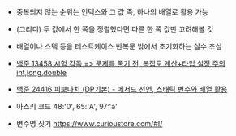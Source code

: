 * 중복되지 않는 순위는 인덱스와 그 값 즉, 하나의 배열로 활용 가능
* (그리디) 두 값에서 한 쪽을 정렬했다면 다른 한 쪽 값만 고려해볼 것
* 배열이나 스택 등을 테스트케이스 반복문 밖에서 초기화하는 실수 조심

* [백준 13458 시험 감독 => 문제를 풀기 전, 복잡도 계산+타입 설정 주의 int,long,double](https://www.acmicpc.net/problem/13458)
* [백준 24416 피보나치 (DP기본) - 메서드 선언, 스태틱 변수와 배열 활용](https://www.acmicpc.net/source/53436724)

* 아스키 코드 48:'0', 65:'A', 97:'a'

* 변수명 짓기 https://www.curioustore.com/#!/
